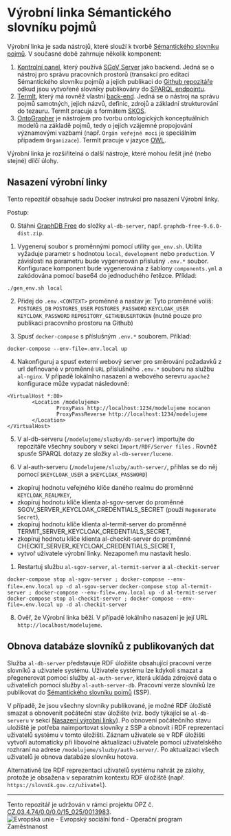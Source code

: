 # Výrobní linka Sémantického slovníku pojmů

Výrobní linka je sada nástrojů, které slouží k tvorbě [Sémantického slovníku pojmů](https://xn--slovnk-7va.gov.cz/). V současné době zahrnuje několik komponent:

1. [Kontrolní panel](https://github.com/opendata-mvcr/mission-control), který používá [SGoV Server](https://github.com/opendata-mvcr/sgov) jako backend. Jedná se o nástroj pro správu pracovních prostorů (transakcí pro editaci Sémantického slovníku pojmů) a jejich publikaci do [Github repozitáře](https://github.com/opendata-mvcr/ssp) odkud jsou vytvořené slovníky publikovány do [SPARQL endpointu](https://xn--slovnk-7va.gov.cz/sparql).
2. [TermIt](https://github.com/opendata-mvcr/termit-ui), který má rovněž vlastní [back-end](https://github.com/opendata-mvcr/termit). Jedná se o nástroj na správu pojmů samotných, jejich názvů, definic, zdrojů a základní strukturování do tezauru. TermIt pracuje s formátem [SKOS](https://www.w3.org/TR/skos-reference/).
3. [OntoGrapher](https://github.com/opendata-mvcr/ontographer) je nástrojem pro tvorbu ontologických konceptuálních modelů na základě pojmů, tedy o jejich vzájemné propojování významovými vazbami (např. `Orgán veřejné moci` je speciálním případem `Organizace`). TermIt pracuje v jazyce [OWL](https://www.w3.org/TR/2012/REC-owl2-overview-20121211/#).

Výrobní linka je rozšiřitelná o další nástroje, které mohou řešit jiné (nebo stejné) dílčí úlohy.

## Nasazení výrobní linky

Tento repozitář obsahuje sadu Docker instrukcí pro nasazení Výrobní linky.

Postup:

0. Stáhni [GraphDB Free](https://graphdb.ontotext.com) do složky `al-db-server`, např. `graphdb-free-9.6.0-dist.zip`.

1. Vygeneruj soubor s proměnnými pomocí utility `gen_env.sh`. Utilita vyžaduje parametr s hodnotou `local`, `development` nebo `production`. V závislosti na parametru bude vygenerován příslušný `.env.*` soubor. Konfigurace komponent bude vygenerována z šablony `components.yml` a zakódována pomocí base64 do jednoduchého řetězce. Příklad:

```
./gen_env.sh local
```

2. Přidej do `.env.<CONTEXT>` proměnné a nastav je:
   Tyto proměnné volíš:
   `POSTGRES_DB`
   `POSTGRES_USER`
   `POSTGRES_PASSWORD`
   `KEYCLOAK_USER`
   `KEYCLOAK_PASSWORD`
   `REPOSITORY_GITHUBUSERTOKEN` (nutné pouze pro publikaci pracovního prostoru na Github)

3. Spusť `docker-compose` s příslušným `.env.*` souborem. Příklad:

```
docker-compose --env-file=.env.local up
```

4. Nakonfiguruj a spusť externí webový server pro směrování požadavků z url definované v proměnné `URL` příslušného `.env.*` souboru 
na službu `al-nginx`. V případě lokálního nasazení a webového serevru `apache2` konfigurace může vypadat následovně:
```
<VirtualHost *:80>
        <Location /modelujeme>
                ProxyPass http://localhost:1234/modelujeme nocanon
                ProxyPassReverse http://localhost:1234/modelujeme
        </Location>
</VirtualHost>
 ```

5. V al-db-serveru (`/modelujeme/sluzby/db-server`) importujte do repozitáře všechny soubory v sekci 
`Import/RDF/Server files` . 
Rovněž spusťe SPARQL dotazy ze složky `al-db-server/lucene`.

1. V al-auth-serveru (`/modelujeme/sluzby/auth-server/`, přihlas se do něj pomocí `$KEYCLOAK_USER` a
`$KEYCLOAK_PASSWORD`)
 - zkopíruj hodnotu veřejného klíče daného realmu do proměnné `KEYCLOAK_REALMKEY`,
 - zkopíruj hodnotu klíče klienta al-sgov-server do proměnné SGOV_SERVER_KEYCLOAK_CREDENTIALS_SECRET (použi `Regenerate Secret`), 
 - zkopíruj hodnotu klíče klienta al-termit-server do proměnné TERMIT_SERVER_KEYCLOAK_CREDENTIALS_SECRET,
 - zkopíruj hodnotu klíče klienta al-checkit-server do proměnné CHECKIT_SERVER_KEYCLOAK_CREDENTIALS_SECRET,
 - vytvoř uživatele výrobní linky. Nezapomeň mu nastavit heslo.

1. Restartuj službu `al-sgov-server`, `al-termit-server` a `al-checkit-server`

`docker-compose stop al-sgov-server ; docker-compose --env-file=.env.local up -d al-sgov-server`
`docker-compose stop al-termit-server ; docker-compose --env-file=.env.local up -d al-termit-server`
`docker-compose stop al-checkit-server ; docker-compose --env-file=.env.local up -d al-checkit-server`

8. Ověř, že Výrobní linka běží. V případě lokálního nasazení je její URL `http://localhost/modelujeme`.

## Obnova databáze slovníků z publikovaných dat

Služba `al-db-server` představuje RDF úložište obsahující pracovní verze slovníků a uživatele systému. Uživatele systému lze kdykoli smazat a přegenerovat pomocí služby `al-auth-server`, která ukláda zdrojové data o uživatelích pomocí služby `al-auth-server-db`. Pracovní verze slovníků lze publikovat do [Sémantického slovníku pojmů](https://xn--slovnk-7va.gov.cz/) (SSP). 

V případě, že jsou všechny slovníky publikované, je možné RDF úložistě smazat a obnovenit počáteční stav úložište (viz. body týkající se `al-db-serveru` v sekci [Nasazení výrobní linky](https://github.com/opendata-mvcr/sgov-assembly-line/edit/main/README.md#nasazen%C3%AD-v%C3%BDrobn%C3%AD-linky)). Po obnovení počátečního stavu uložiště je potřeba naimportovat slovníky z SSP a obnovit i RDF reprezentaci uživatelů systému v tomto úložišti. Záznam uživatele se v RDF úložišti vytvoří automaticky při libovolné aktualizaci uživatele pomocí uživatelského rozhraní na adrese `/modelujeme/sluzby/auth-server/`. Po aktualizaci všech uživatelů je obnova databáze slovníku hotova. 

Alternativně lze RDF reprezentaci uživatelů systému nahrát ze zálohy, protože je obsažena v separatním kontextu RDF úložiště (např. `https://slovník.gov.cz/uživatel`).

---
Tento repozitář je udržován v rámci projektu OPZ č. [CZ.03.4.74/0.0/0.0/15_025/0013983](https://esf2014.esfcr.cz/PublicPortal/Views/Projekty/Public/ProjektDetailPublicPage.aspx?action=get&datovySkladId=F5E162B2-15EC-4BBE-9ABD-066388F3D412).
![Evropská unie - Evropský sociální fond - Operační program Zaměstnanost](https://data.gov.cz/images/ozp_logo_cz.jpg)
